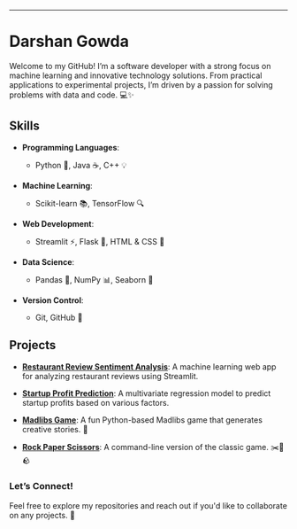 ---

# Darshan Gowda

Welcome to my GitHub! I’m a software developer with a strong focus on machine learning and innovative technology solutions. From practical applications to experimental projects, I’m driven by a passion for solving problems with data and code. 💻✨

## Skills
- **Programming Languages**: 
  - Python 🐍, Java ☕, C++ 💡
  
- **Machine Learning**: 
  - Scikit-learn 📚, TensorFlow 🔍
  
- **Web Development**: 
  - Streamlit ⚡, Flask 🧪, HTML & CSS 🎨
  
- **Data Science**: 
  - Pandas 🐼, NumPy 📊, Seaborn 🌈

- **Version Control**: 
  - Git, GitHub 🐙

## Projects
- **[Restaurant Review Sentiment Analysis](https://github.com/darshangowda-web/Resturant-review-sentimental-analysis-using-machine-learning_01)**: A machine learning web app for analyzing restaurant reviews using Streamlit.
  
- **[Startup Profit Prediction](https://github.com/darshangowda-web/Startup-Profit-Prediction)**: A multivariate regression model to predict startup profits based on various factors.

- **[Madlibs Game](https://github.com/darshangowda-web/Madlibs)**: A fun Python-based Madlibs game that generates creative stories. 📝

- **[Rock Paper Scissors](https://github.com/darshangowda-web/Rock-paper-scissors)**: A command-line version of the classic game. ✂️📄🪨

### Let’s Connect!
Feel free to explore my repositories and reach out if you'd like to collaborate on any projects. 🤝

